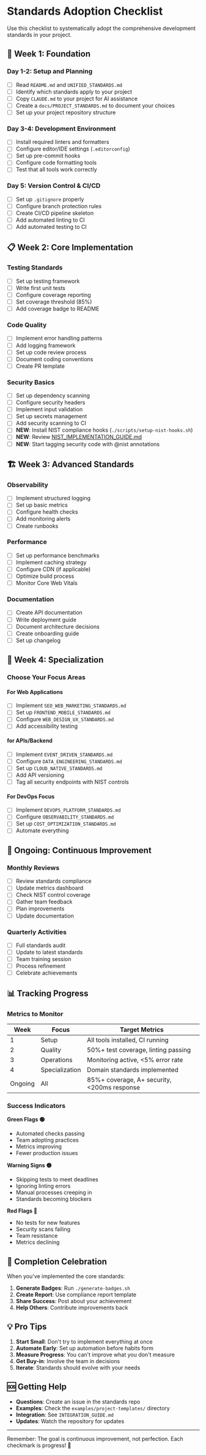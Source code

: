 # Standards Adoption Checklist

Use this checklist to systematically adopt the comprehensive development standards in your project.

## 🚀 Week 1: Foundation

### Day 1-2: Setup and Planning

- [ ] Read `README.md` and `UNIFIED_STANDARDS.md`
- [ ] Identify which standards apply to your project
- [ ] Copy `CLAUDE.md` to your project for AI assistance
- [ ] Create a `docs/PROJECT_STANDARDS.md` to document your choices
- [ ] Set up your project repository structure

### Day 3-4: Development Environment

- [ ] Install required linters and formatters
- [ ] Configure editor/IDE settings (`.editorconfig`)
- [ ] Set up pre-commit hooks
- [ ] Configure code formatting tools
- [ ] Test that all tools work correctly

### Day 5: Version Control & CI/CD

- [ ] Set up `.gitignore` properly
- [ ] Configure branch protection rules
- [ ] Create CI/CD pipeline skeleton
- [ ] Add automated linting to CI
- [ ] Add automated testing to CI

## 📋 Week 2: Core Implementation

### Testing Standards

- [ ] Set up testing framework
- [ ] Write first unit tests
- [ ] Configure coverage reporting
- [ ] Set coverage threshold (85%)
- [ ] Add coverage badge to README

### Code Quality

- [ ] Implement error handling patterns
- [ ] Add logging framework
- [ ] Set up code review process
- [ ] Document coding conventions
- [ ] Create PR template

### Security Basics

- [ ] Set up dependency scanning
- [ ] Configure security headers
- [ ] Implement input validation
- [ ] Set up secrets management
- [ ] Add security scanning to CI
- [ ] **NEW**: Install NIST compliance hooks (`./scripts/setup-nist-hooks.sh`)
- [ ] **NEW**: Review [NIST_IMPLEMENTATION_GUIDE.md](../nist/NIST_IMPLEMENTATION_GUIDE.md)
- [ ] **NEW**: Start tagging security code with @nist annotations

## 🏗️ Week 3: Advanced Standards

### Observability

- [ ] Implement structured logging
- [ ] Set up basic metrics
- [ ] Configure health checks
- [ ] Add monitoring alerts
- [ ] Create runbooks

### Performance

- [ ] Set up performance benchmarks
- [ ] Implement caching strategy
- [ ] Configure CDN (if applicable)
- [ ] Optimize build process
- [ ] Monitor Core Web Vitals

### Documentation

- [ ] Create API documentation
- [ ] Write deployment guide
- [ ] Document architecture decisions
- [ ] Create onboarding guide
- [ ] Set up changelog

## 🎯 Week 4: Specialization

### Choose Your Focus Areas

#### For Web Applications

- [ ] Implement `SEO_WEB_MARKETING_STANDARDS.md`
- [ ] Set up `FRONTEND_MOBILE_STANDARDS.md`
- [ ] Configure `WEB_DESIGN_UX_STANDARDS.md`
- [ ] Add accessibility testing

#### for APIs/Backend

- [ ] Implement `EVENT_DRIVEN_STANDARDS.md`
- [ ] Configure `DATA_ENGINEERING_STANDARDS.md`
- [ ] Set up `CLOUD_NATIVE_STANDARDS.md`
- [ ] Add API versioning
- [ ] Tag all security endpoints with NIST controls

#### For DevOps Focus

- [ ] Implement `DEVOPS_PLATFORM_STANDARDS.md`
- [ ] Configure `OBSERVABILITY_STANDARDS.md`
- [ ] Set up `COST_OPTIMIZATION_STANDARDS.md`
- [ ] Automate everything

## 🔄 Ongoing: Continuous Improvement

### Monthly Reviews

- [ ] Review standards compliance
- [ ] Update metrics dashboard
- [ ] Check NIST control coverage
- [ ] Gather team feedback
- [ ] Plan improvements
- [ ] Update documentation

### Quarterly Activities

- [ ] Full standards audit
- [ ] Update to latest standards
- [ ] Team training session
- [ ] Process refinement
- [ ] Celebrate achievements

## 📊 Tracking Progress

### Metrics to Monitor

| Week | Focus | Target Metrics |
|------|-------|----------------|
| 1 | Setup | All tools installed, CI running |
| 2 | Quality | 50%+ test coverage, linting passing |
| 3 | Operations | Monitoring active, <5% error rate |
| 4 | Specialization | Domain standards implemented |
| Ongoing | All | 85%+ coverage, A+ security, <200ms response |

### Success Indicators

**Green Flags 🟢**

- Automated checks passing
- Team adopting practices
- Metrics improving
- Fewer production issues

**Warning Signs 🟡**

- Skipping tests to meet deadlines
- Ignoring linting errors
- Manual processes creeping in
- Standards becoming blockers

**Red Flags 🔴**

- No tests for new features
- Security scans failing
- Team resistance
- Metrics declining

## 🎉 Completion Celebration

When you've implemented the core standards:

1. **Generate Badges**: Run `./generate-badges.sh`
2. **Create Report**: Use compliance report template
3. **Share Success**: Post about your achievement
4. **Help Others**: Contribute improvements back

## 💡 Pro Tips

1. **Start Small**: Don't try to implement everything at once
2. **Automate Early**: Set up automation before habits form
3. **Measure Progress**: You can't improve what you don't measure
4. **Get Buy-in**: Involve the team in decisions
5. **Iterate**: Standards should evolve with your needs

## 🆘 Getting Help

- **Questions**: Create an issue in the standards repo
- **Examples**: Check the `examples/project-templates/` directory
- **Integration**: See `INTEGRATION_GUIDE.md`
- **Updates**: Watch the repository for updates

---

Remember: The goal is continuous improvement, not perfection. Each checkmark is progress! 🚀
